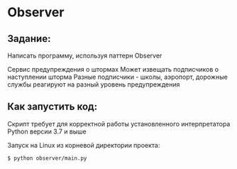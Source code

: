 # Observer

## Задание:

Написать программу, используя паттерн Observer

Сервис предупреждения о штормах
Может извещать подписчиков о наступлении шторма
Разные подписчики - школы, аэропорт, дорожные службы реагируют на разный уровень предупреждения

## Как запустить код:

Скрипт требует для корректной работы установленного интерпретатора Python версии 3.7 и выше

Запуск на Linux из корневой директории проекта:

```$ python observer/main.py```
